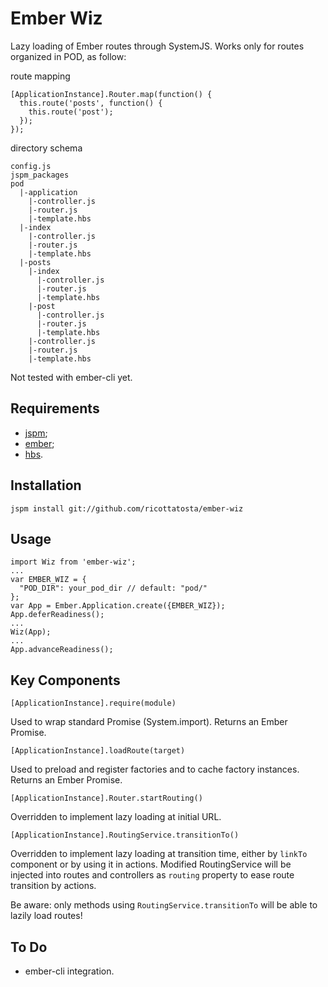 # Ember Wiz

Lazy loading of Ember routes through SystemJS.
Works only for routes organized in POD, as follow:

route mapping

    [ApplicationInstance].Router.map(function() {
      this.route('posts', function() {
        this.route('post');
      });
    });

directory schema

    config.js
    jspm_packages
    pod
      |-application
        |-controller.js
        |-router.js
        |-template.hbs
      |-index
        |-controller.js
        |-router.js
        |-template.hbs
      |-posts
        |-index
          |-controller.js
          |-router.js
          |-template.hbs
        |-post
          |-controller.js
          |-router.js
          |-template.hbs
        |-controller.js
        |-router.js
        |-template.hbs

Not tested with ember-cli yet.

## Requirements

- [jspm](http://jspm.io);
- [ember](https://github.com/components/ember);
- [hbs](https://github.com/n-fuse/plugin-ember-hbs).

## Installation

    jspm install git://github.com/ricottatosta/ember-wiz

## Usage

    import Wiz from 'ember-wiz';
    ...
    var EMBER_WIZ = {
      "POD_DIR": your_pod_dir // default: "pod/"
    };
    var App = Ember.Application.create({EMBER_WIZ});
    App.deferReadiness();
    ...
    Wiz(App);
    ...
    App.advanceReadiness();

## Key Components

`[ApplicationInstance].require(module)`

Used to wrap standard Promise (System.import). Returns an Ember Promise.

`[ApplicationInstance].loadRoute(target)`

Used to preload and register factories and to cache factory instances. Returns an Ember Promise.

`[ApplicationInstance].Router.startRouting()`

Overridden to implement lazy loading at initial URL.

`[ApplicationInstance].RoutingService.transitionTo()`

Overridden to implement lazy loading at transition time, either by `linkTo` component or by using it in actions.
Modified RoutingService will be injected into routes and controllers as `routing` property to ease route transition by actions.

Be aware: only methods using `RoutingService.transitionTo` will be able to lazily load routes!

## To Do

- ember-cli integration.